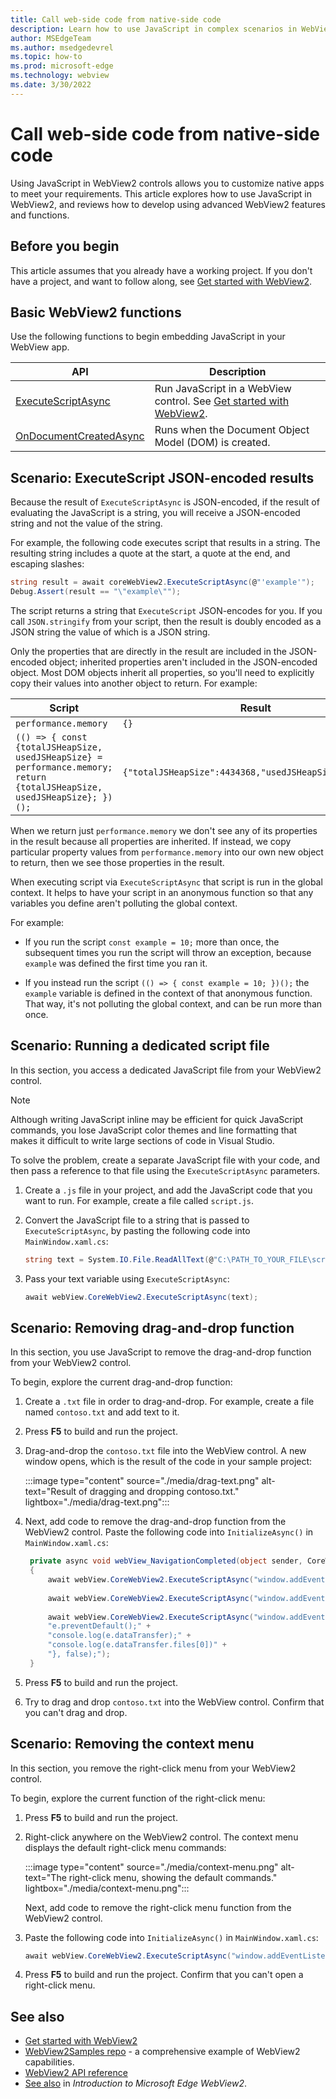 ```yaml
---
title: Call web-side code from native-side code
description: Learn how to use JavaScript in complex scenarios in WebView2 apps.
author: MSEdgeTeam
ms.author: msedgedevrel
ms.topic: how-to
ms.prod: microsoft-edge
ms.technology: webview
ms.date: 3/30/2022
---
```

# Call web-side code from native-side code
<!-- old title: Use JavaScript in WebView for extended scenarios -->

Using JavaScript in WebView2 controls allows you to customize native apps to meet your requirements. This article explores how to use JavaScript in WebView2, and reviews how to develop using advanced WebView2 features and functions.


<!-- ====================================================================== -->
## Before you begin

This article assumes that you already have a working project. If you don't have a project, and want to follow along, see [Get started with WebView2](../get-started/get-started.md).


<!-- ====================================================================== -->
## Basic WebView2 functions

Use the following functions to begin embedding JavaScript in your WebView app.

| API | Description |
| --- | --- |
| [ExecuteScriptAsync](/dotnet/api/microsoft.web.webview2.wpf.webview2.executescriptasync) | Run JavaScript in a WebView control.  See [Get started with WebView2](../get-started/get-started.md). |
| [OnDocumentCreatedAsync](/microsoft-edge/webview2/reference/win32/icorewebview2#addscripttoexecuteondocumentcreated) | Runs when the Document Object Model (DOM) is created. |


<!-- ====================================================================== -->
## Scenario: ExecuteScript JSON-encoded results

Because the result of `ExecuteScriptAsync` is JSON-encoded, if the result of evaluating the JavaScript is a string, you will receive a JSON-encoded string and not the value of the string.

For example, the following code executes script that results in a string.  The resulting string includes a quote at the start, a quote at the end, and escaping slashes:

```csharp
string result = await coreWebView2.ExecuteScriptAsync(@"'example'");
Debug.Assert(result == "\"example\"");
```

The script returns a string that `ExecuteScript` JSON-encodes for you.  If you call `JSON.stringify` from your script, then the result is doubly encoded as a JSON string the value of which is a JSON string.

Only the properties that are directly in the result are included in the JSON-encoded object; inherited properties aren't included in the JSON-encoded object.  Most DOM objects inherit all properties, so you'll need to explicitly copy their values into another object to return.  For example:

Script              | Result
---                 | ---
`performance.memory`  | `{}`
`(() => { const {totalJSHeapSize, usedJSHeapSize} = performance.memory; return {totalJSHeapSize, usedJSHeapSize}; })();` |  `{"totalJSHeapSize":4434368,"usedJSHeapSize":2832912}`

When we return just `performance.memory` we don't see any of its properties in the result because all properties are inherited.  If instead, we copy particular property values from `performance.memory` into our own new object to return, then we see those properties in the result.

When executing script via `ExecuteScriptAsync` that script is run in the global context.  It helps to have your script in an anonymous function so that any variables you define aren't polluting the global context.

For example:

*  If you run the script `const example = 10;` more than once, the subsequent times you run the script will throw an exception, because `example` was defined the first time you ran it. 

*  If you instead run the script `(() => { const example = 10; })();` the `example` variable is defined in the context of that anonymous function.  That way, it's not polluting the global context, and can be run more than once.


<!-- ====================================================================== -->
## Scenario: Running a dedicated script file

In this section, you access a dedicated JavaScript file from your WebView2 control.

> [!NOTE]
> Although writing JavaScript inline may be efficient for quick JavaScript commands, you lose JavaScript color themes and line formatting that makes it difficult to write large sections of code in Visual Studio.

To solve the problem, create a separate JavaScript file with your code, and then pass a reference to that file using the `ExecuteScriptAsync` parameters.

1. Create a `.js` file in your project, and add the JavaScript code that you want to run.  For example, create a file called `script.js`.

1. Convert the JavaScript file to a string that is passed to `ExecuteScriptAsync`, by pasting the following code into `MainWindow.xaml.cs`:

   ```csharp
   string text = System.IO.File.ReadAllText(@"C:\PATH_TO_YOUR_FILE\script.js");
   ```

1. Pass your text variable using `ExecuteScriptAsync`:

   ```csharp
   await webView.CoreWebView2.ExecuteScriptAsync(text);
   ```


<!-- ====================================================================== -->
## Scenario: Removing drag-and-drop function

In this section, you use JavaScript to remove the drag-and-drop function from your WebView2 control.

To begin, explore the current drag-and-drop function:

1. Create a `.txt` file in order to drag-and-drop.  For example, create a file named `contoso.txt` and add text to it.

1. Press **F5** to build and run the project.

1. Drag-and-drop the `contoso.txt` file into the WebView control.  A new window opens, which is the result of the code in your sample project:

   :::image type="content" source="./media/drag-text.png" alt-text="Result of dragging and dropping contoso.txt." lightbox="./media/drag-text.png":::

1. Next, add code to remove the drag-and-drop function from the WebView2 control.  Paste the following code into `InitializeAsync()` in `MainWindow.xaml.cs`:

   ```csharp
    private async void webView_NavigationCompleted(object sender, CoreWebView2NavigationCompletedEventArgs e)
    {
        await webView.CoreWebView2.ExecuteScriptAsync("window.addEventListener('contextmenu', window => {window.preventDefault();});");
    
        await webView.CoreWebView2.ExecuteScriptAsync("window.addEventListener('dragover',function(e){e.preventDefault();},false);");
    
        await webView.CoreWebView2.ExecuteScriptAsync("window.addEventListener('drop',function(e){" +
        "e.preventDefault();" +
        "console.log(e.dataTransfer);" +
        "console.log(e.dataTransfer.files[0])" +
        "}, false);");
    }
   ```

1. Press **F5** to build and run the project.

1. Try to drag and drop `contoso.txt` into the WebView control.  Confirm that you can't drag and drop.


<!-- ====================================================================== -->
## Scenario: Removing the context menu

In this section, you remove the right-click menu from your WebView2 control.

To begin, explore the current function of the right-click menu:

1. Press **F5** to build and run the project.

1. Right-click anywhere on the WebView2 control.  The context menu displays the default right-click menu commands:

   :::image type="content" source="./media/context-menu.png" alt-text="The right-click menu, showing the default commands." lightbox="./media/context-menu.png":::

   Next, add code to remove the right-click menu function from the WebView2 control.

1. Paste the following code into `InitializeAsync()` in `MainWindow.xaml.cs`:

   ```csharp
   await webView.CoreWebView2.ExecuteScriptAsync("window.addEventListener('contextmenu', window => {window.preventDefault();});");
   ```

1. Press **F5** to build and run the project.  Confirm that you can't open a right-click menu.


<!-- ====================================================================== -->
## See also

* [Get started with WebView2](../get-started/get-started.md)
* [WebView2Samples repo](https://github.com/MicrosoftEdge/WebView2Samples) - a comprehensive example of WebView2 capabilities.
* [WebView2 API reference](../webview2-api-reference.md)
* [See also](../index.md#see-also) in _Introduction to Microsoft Edge WebView2_.
